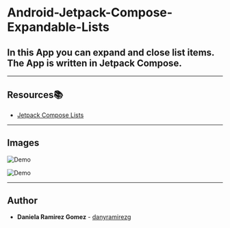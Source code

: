 # Android-Jetpack-Compose-Expandable-Lists

## In this App you can expand and close list items. The App is written in Jetpack Compose.
---

## Resources:books:

* [Jetpack Compose Lists](https://www.youtube.com/watch?v=nNaE2uJQIpo&list=PLNdFk2_brsRclwvl8ruCo_q36jVbXcCCx&index=5) 
---
## Images

![Demo](record-expanded-list.gif)

![Demo](./app_demo2.png)

---

## Author
* **Daniela Ramirez Gomez** - [danyramirezg](https://github.com/danyramirezg)
